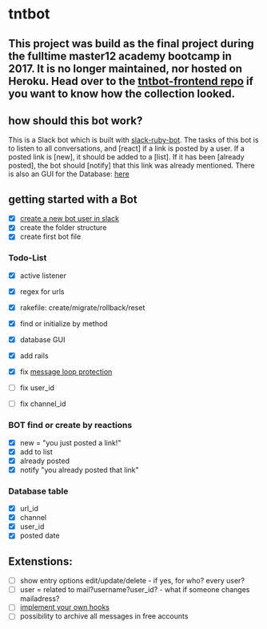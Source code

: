 # tntbot

## This project was build as the final project during the fulltime master12 academy bootcamp in 2017. It is no longer maintained, nor hosted on Heroku. Head over to the [tntbot-frontend repo](https://github.com/nuritnt/tntbot-frontend) if you want to know how the collection looked.

## how should this bot work?

This is a Slack bot which is built with [slack-ruby-bot](https://github.com/slack-ruby/slack-ruby-bot).
The tasks of this bot is to listen to all conversations, and [react] if a link is posted by a user.
If a posted link is [new], it should be added to a [list]. If it has been [already posted], the bot should [notify] that this link was already mentioned. There is also an GUI for the Database: [here](https://github.com/nuritnt/tntbot-frontend)

## getting started with a Bot
- [x] [create a new bot user in slack](https://github.com/slack-ruby/slack-ruby-bot/blob/master/TUTORIAL.md#create-a-bot-user)
- [x] create the folder structure
- [x] create first bot file

### Todo-List
- [x] active listener
- [x] regex for urls
- [x] rakefile: create/migrate/rollback/reset
- [x] find or initialize by method
- [x] database GUI
- [x] add rails
- [x] fix [message loop protection](https://github.com/slack-ruby/slack-ruby-bot#message-loop-protection)
- [ ] fix user_id
- [ ] fix channel_id


### BOT find or create by reactions
- [x] new = "you just posted a link!"
- [x] add to list
- [x] already posted
- [x] notify "you already posted that link"

### Database table
- [x] url_id
- [x] channel
- [x] user_id
- [x] posted date

## Extenstions:
- [ ] show entry options edit/update/delete - if yes, for who? every user?
- [ ] user = related to mail?username?user_id? - what if someone changes mailadress?
- [ ] [implement your own hooks](https://github.com/slack-ruby/slack-ruby-bot#hooks)
- [ ] possibility to archive all messages in free accounts
